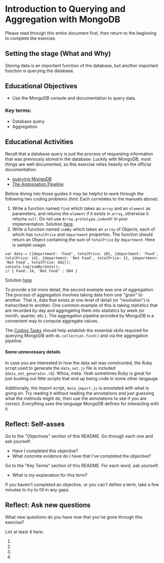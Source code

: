 # Introduction to Querying and Aggregation with MongoDB

Please read through this entire document first, then return to the beginning to complete the exercise.

## Setting the stage (What and Why)

Storing data is an important function of the database, but another important function is querying the database.

## Educational Objectives

- Use the MongoDB console and documentation to query data.

### Key terms:

- Database query
- Aggregation

## Educational Activities

Recall that a database query is just the process of requesting information that was previously stored in the database. Luckily with MongoDB, most things are well documented, so this exercise relies heavily on the official documentation:

* [querying MongoDB](http://docs.mongodb.org/manual/tutorial/query-documents/)
* [The Aggregation Pipeline](http://docs.mongodb.org/manual/core/aggregation-introduction/)

Before diving into those guides it may be helpful to work through the following two coding problems (_hint:_ Each correlates to the manuals above).

1. Write a function named `find` which takes an `array` and an `element` as parameters, and returns the `element` if it exists in `array`, otherwise it returns `null`. Do not use `Array.prototype.indexOf` in your implementation. Solution [here](find_in_array_solution.js).
1. Write a function named `sumBy` which takes an `array` of Objects, each of which has `totalPrice` and `department` properties. The function should return an Object containing the sum of `totalPrice` by `department`. Here is sample usage:

  ```
  var data = [{department: 'Food', totalPrice: 10}, {department: 'Food', totalPrice: 14}, {department: 'Not Food', totalPrice: 2}, {department: 'Not Food', totalPrice: 682}];
  console.log(sumBy(data));
  // { Food: 24, 'Not Food' : 684 }
  ```

  Solution [here](sum_by_solution.js)

To provide a bit more detail, the second example was one of _aggregation_. The process of aggregation involves taking data from one "grain" to another. That is, data that exists at one level of detail (or "resolution") is transcribed to another. One common example of this is taking statistics that are recorded by day and aggregating them into statistics by week (or month, quarter, etc.). The aggregation pipeline provided by MongoDB is a convenient way to compute aggregate values.

The [Coding Tasks](coding_tasks.md) should help establish the essential skills required for querying MongoDB with `db.collection.find()` and via the aggregation pipeline.

#### Some unnecessary details

In case you are interested in how the data set was constructed, the Ruby script used to generate the `data_set.js` file is included (`data_set_generator.rb`). Whoa, meta. Yeah sometimes Ruby is great for just busting out little scripts that end up being code in some other langauge.

Additionally, the import script, `data_import.js` is annotated with what is going on. Try reading it without reading the annotations and just guessing what the methods might do, then use the annotations to see if you are correct. Everything uses the language MongoDB defines for interacting with it.

## Reflect: Self-asses

Go to the "Objectives" section of this README. Go through each one and ask yourself:

- Have I completed this objective?
- What concrete evidence do I have that I've completed the objective?

Go to the "Key Terms" section of this README. For each word, ask yourself:

- What is my explanation for this term?

If you haven't completed an objective, or you can't define a term, take a few minutes to try to fill in any gaps.

## Reflect: Ask new questions

What new questions do you have now that you've gone through this exercise?

List at least 4 here:

1. 
1. 
1. 
1. 
